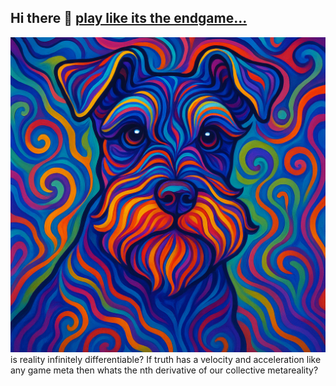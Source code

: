 ## Hi there 👋 [play like its the endgame...](https://www.udio.com/songs/cvWkTE2Cwxc2MM2tf57uL1)
![alt text](https://github.com/NotBrianZach/NotBrianZach/blob/main/ChatGPT%20Image%20Apr%2024%2C%202025%2C%2004_05_17%20PM.png)
is reality infinitely differentiable? If truth has a velocity and acceleration like any game meta then whats the nth derivative of our collective metareality?

<!--
**NotBrianZach/NotBrianZach** is a ✨ _special_ ✨ repository because its `README.md` (this file) appears on your GitHub profile.

Here are some ideas to get you started:

- 🔭 I’m currently working on ...
- 🌱 I’m currently learning ...
- 👯 I’m looking to collaborate on ...
- 🤔 I’m looking for help with ...
- 💬 Ask me about ...
- 📫 How to reach me: ...
- 😄 Pronouns: ...
- ⚡ Fun fact: ...
-->
